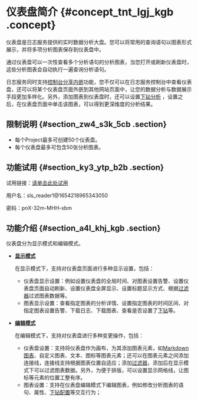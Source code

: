 # 仪表盘简介 {#concept_tnt_lgj_kgb .concept}

仪表盘是日志服务提供的实时数据分析大盘。您可以将常用的查询语句以图表形式展示，并将多项分析图表保存到仪表盘中。

通过仪表盘可以一次性查看多个分析语句的分析图表，当您打开或刷新仪表盘时，这些分析图表会自动执行一遍查询分析语句。

日志服务同时支持[控制台分享内嵌](cn.zh-CN/用户指南/可视化分析/其他可视化方案/控制台分享内嵌.md)功能，您不仅可以在日志服务控制台中查看仪表盘，还可以将某个仪表盘页面外嵌到其他网站页面中，让您的数据分析与数据展示手段更加多样化。另外，添加图表到仪表盘时，还可以设置[下钻分析](cn.zh-CN/用户指南/可视化分析/仪表盘/下钻分析.md) ，设置之后，在仪表盘页面中单击该图表，可以得到更深维度的分析结果。

## 限制说明 {#section_zw4_s3k_5cb .section}

-   每个Project最多可创建50个仪表盘。
-   每个仪表盘最多可包含50张分析图表。

## 功能试用 {#section_ky3_ytp_b2b .section}

试用链接：[请单击此处试用](https://signin.aliyun.com/1654218965343050/login.htm?spm=a2c4e.11153940.blogcont552764.10.16af61998h2BNf&callback=https%3A%2F%2Fsls.console.aliyun.com%2Fnext%2Fproject%2Fdashboard-show%2Fdashboard%2Fdashboard-show%3F)

用户名：sls\_reader1@1654218965343050

密码：pnX-32m-MHH-xbm

## 功能介绍 {#section_a4l_khj_kgb .section}

仪表盘分为显示模式和编辑模式。

-   **[显示模式](cn.zh-CN/用户指南/可视化分析/仪表盘/显示模式.md)**

    在显示模式下，支持对仪表盘页面进行多种显示设置，包括：

    -   仪表盘显示设置：例如设置仪表盘的全局时间、对图表设置告警、设置仪表盘页面自动刷新、设置仪表盘全屏显示、设置标题显示方式、根据[过滤器](cn.zh-CN/用户指南/可视化分析/仪表盘/仪表盘过滤器.md)过滤图表数据等。
    -   图表显示设置：查看指定图表的分析详情、设置指定图表的时间区间、对指定图表设置告警、下载日志、下载图表、查看是否设置了[下钻](cn.zh-CN/用户指南/可视化分析/仪表盘/下钻分析.md)等。
-   **[编辑模式](cn.zh-CN/用户指南/可视化分析/仪表盘/编辑模式.md)**

    在编辑模式下，支持对仪表盘进行多种变更操作，包括：

    -   仪表盘设置：支持将仪表盘作为画布，为其添加图表元素，如[Markdown图表](cn.zh-CN/用户指南/可视化分析/仪表盘/Markdown图表.md)、自定义图表、文本、图标等图表元素；还可以在图表元素之间添加连接线，连接线支持根据图表位置自适应；添加[过滤器](cn.zh-CN/用户指南/可视化分析/仪表盘/仪表盘过滤器.md)，添加后在显示模式下可以过滤图表数据。另外，为便于排版，可以设置显示网格线，让图标等元素的位置工整有序。
    -   图表设置：支持在仪表盘编辑模式下编辑图表，例如修改分析图表的语句、属性、[下钻配置](cn.zh-CN/用户指南/可视化分析/仪表盘/下钻分析.md)等交互行为；


